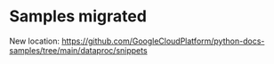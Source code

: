 Samples migrated
================

New location: https://github.com/GoogleCloudPlatform/python-docs-samples/tree/main/dataproc/snippets